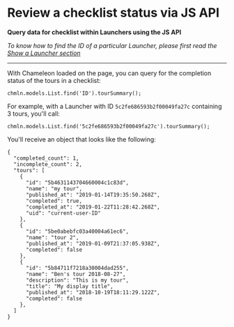 # Review a checklist status via JS API

**Query data for checklist within Launchers using the JS API**

*To know how to find the ID of a particular Launcher, please first read the [Show a Launcher section](js/show-launcher.md)*

----



With Chameleon loaded on the page, you can query for the completion status of the tours in a checklist:

```
chmln.models.List.find('ID').tourSummary();
```



For example, with a Launcher with ID `5c2fe686593b2f00049fa27c`  containing 3 tours, you'll call:

```
chmln.models.List.find('5c2fe686593b2f00049fa27c').tourSummary();
```


You'll receive an object that looks like the following:

```
{
  "completed_count": 1,
  "incomplete_count": 2,
  "tours": [
    {
      "id": "5b4631143704660004c1c83d",
      "name": "my tour",
      "published_at": "2019-01-14T19:35:50.268Z",
      "completed": true,
      "completed_at": "2019-01-22T11:28:42.268Z",
      "uid": "current-user-ID"
    },
    {
      "id": "5be0abebfc03a40004a61ec6",
      "name": "tour 2",
      "published_at": "2019-01-09T21:37:05.938Z",
      "completed": false
    },
    {
      "id": "5b84711f7218a30004dad255",
      "name": "Ben's tour 2018-08-27",
      "description": "This is my tour",
      "title": "My display title",
      "published_at": "2018-10-19T18:11:29.122Z",
      "completed": false
    },
  ]
}
```
